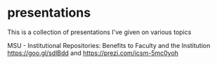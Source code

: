 # presentations

This is a collection of presentations I've given on various topics

MSU - Institutional Repositories: Benefits to Faculty and the Institution
https://goo.gl/sdlBdd and https://prezi.com/icsm-5mc0yoh
